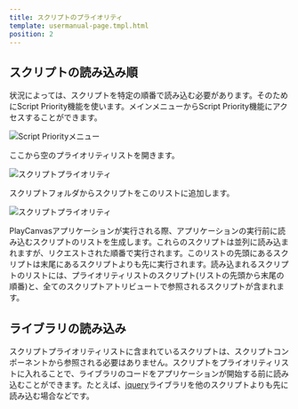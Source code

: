 ```yaml
---
title: スクリプトのプライオリティ
template: usermanual-page.tmpl.html
position: 2
---
```


## スクリプトの読み込み順

状況によっては、スクリプトを特定の順番で読み込む必要があります。そのためにScript Priority機能を使います。メインメニューからScript Priority機能にアクセスすることができます。

![Script Priorityメニュー][2]

ここから空のプライオリティリストを開きます。

![スクリプトプライオリティ][3]

スクリプトフォルダからスクリプトをこのリストに追加します。

![スクリプトプライオリティ][4]

PlayCanvasアプリケーションが実行される際、アプリケーションの実行前に読み込むスクリプトのリストを生成します。これらのスクリプトは並列に読み込まれますが、リクエストされた順番で実行されます。このリストの先頭にあるスクリプトは末尾にあるスクリプトよりも先に実行されます。読み込まれるスクリプトのリストには、プライオリティリストのスクリプト(リストの先頭から末尾の順番)と、全てのスクリプトアトリビュートで参照されるスクリプトが含まれます。

## ライブラリの読み込み

スクリプトプライオリティリストに含まれているスクリプトは、スクリプトコンポーネントから参照される必要はありません。スクリプトをプライオリティリストに入れることで、ライブラリのコードをアプリケーションが開始する前に読み込むことができます。たとえば、[jquery][1]ライブラリを他のスクリプトよりも先に読み込む場合などです。

[1]: http://jquery.com
[2]: /images/user-manual/scripting/script-priorities-menu.jpg
[3]: /images/user-manual/scripting/script-priorities-empty.jpg
[4]: /images/user-manual/scripting/script-priorities-full.jpg

